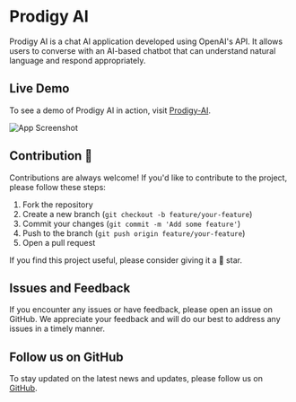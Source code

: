 # Prodigy AI
Prodigy AI is a chat AI application developed using OpenAI's API. It allows users to converse with an AI-based chatbot that can understand natural language and respond appropriately.

## Live Demo

To see a demo of Prodigy AI in action, visit [Prodigy-AI](https://prodigy-ai.vercel.app/).

![App Screenshot](https://i.ibb.co/CQ1M2Wy/preview.png)

## Contribution 🤝
Contributions are always welcome! If you'd like to contribute to the project, please follow these steps:

1. Fork the repository
2. Create a new branch (`git checkout -b feature/your-feature`)
3. Commit your changes (`git commit -m 'Add some feature'`)
4. Push to the branch (`git push origin feature/your-feature`)
5. Open a pull request

If you find this project useful, please consider giving it a 🌟 star.

## Issues and Feedback 
If you encounter any issues or have feedback, please open an issue on GitHub. We appreciate your feedback and will do our best to address any issues in a timely manner.

## Follow us on GitHub 
To stay updated on the latest news and updates, please follow us on [GitHub](https://github.com/vishal-dcode).